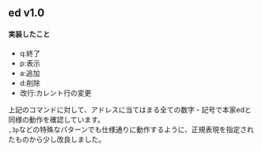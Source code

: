 ## ed v1.0


#### 実装したこと
- q:終了
- p:表示
- a:追加
- d:削除
- 改行:カレント行の変更

上記のコマンドに対して、アドレスに当てはまる全ての数字・記号で本家edと同様の動作を確認しています。  
```,3p```などの特殊なパターンでも仕様通りに動作するように、正規表現を指定されたものから少し改良しました。
